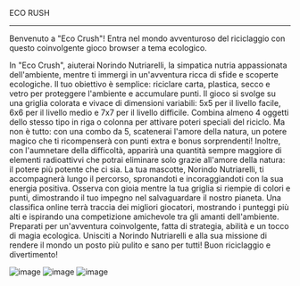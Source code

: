 ECO RUSH
***
Benvenuto a "Eco Crush"! Entra nel mondo avventuroso del riciclaggio con questo coinvolgente gioco browser a tema ecologico.

In "Eco Crush", aiuterai Norindo Nutriarelli, la simpatica nutria appassionata dell'ambiente, mentre ti immergi in un'avventura ricca di sfide e scoperte ecologiche.
Il tuo obiettivo è semplice: riciclare carta, plastica, secco e vetro per proteggere l'ambiente e accumulare punti. Il gioco si svolge su una griglia colorata e vivace di dimensioni variabili: 5x5 per il livello facile, 6x6 per il livello medio e 7x7 per il livello difficile.
Combina almeno 4 oggetti dello stesso tipo in riga o colonna per attivare poteri speciali del riciclo. Ma non è tutto: con una combo da 5, scatenerai l'amore della natura, un potere magico che ti ricompenserà con punti extra e bonus sorprendenti!
Inoltre, con l'aumnetare della difficoltà, apparirà una quantità sempre maggiore di elementi radioattivvi che potrai eliminare solo grazie all'amore della natura: il potere più potente che ci sia.
La tua mascotte, Norindo Nutriarelli, ti accompagnerà lungo il percorso, spronandoti e incoraggiandoti con la sua energia positiva. Osserva con gioia mentre la tua griglia si riempie di colori e punti, dimostrando il tuo impegno nel salvaguardare il nostro pianeta.
Una classifica online terrà traccia dei migliori giocatori, mostrando i punteggi più alti e ispirando una competizione amichevole tra gli amanti dell'ambiente.
Preparati per un'avventura coinvolgente, fatta di strategia, abilità e un tocco di magia ecologica. Unisciti a Norindo Nutriarelli e alla sua missione di rendere il mondo un posto più pulito e sano per tutti! Buon riciclaggio e divertimento!

![image](https://github.com/brajanmalko/MALKO_BRAJAN/assets/145223126/d07e7ed9-104d-4768-a566-30cf5258203d)
![image](https://github.com/brajanmalko/MALKO_BRAJAN/assets/145223126/2c0e6418-f3e2-425d-ae7e-82dc1e4c4532)
![image](https://github.com/brajanmalko/MALKO_BRAJAN/assets/145223126/40560b13-ccdf-4e45-a587-e8c3d4b726c9)
